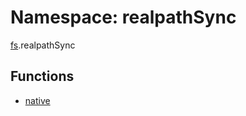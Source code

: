 # Namespace: realpathSync

[fs](fs.md).realpathSync

## Functions

- [native](../functions/fs.realpathSync-1.native.md)
